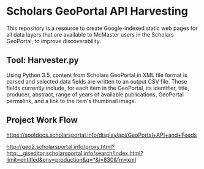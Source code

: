# Scholars GeoPortal API Harvesting

This repository is a resource to create Google-indexed static web pages for all data layers that are available to McMaster users in the Scholars GeoPortal, to improve discoverability.

## Tool: Harvester.py

Using Python 3.5, content from Scholars GeoPortal in XML file format is parsed and selected data fields are written to an output CSV file. These fields currently include, for each item in the GeoPortal, its identifier, title, producer, abstract, range of years of available publications, GeoPortal permalink, and a link to the item's thumbnail image. 

## Project Work Flow 

https://spotdocs.scholarsportal.info/display/api/GeoPortal+API+and+Feeds

http://geo2.scholarsportal.info/proxy.html?http:__giseditor.scholarsportal.info/search/index.html?limit=entitled&env=production&q=*&i=830&fm=xml

